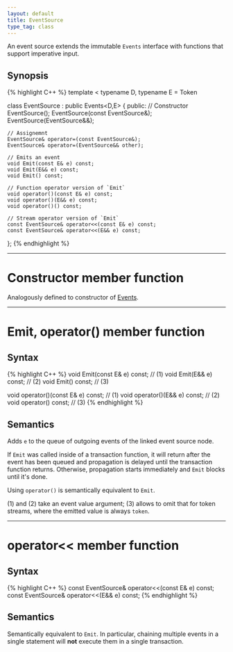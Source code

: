 ```yaml
---
layout: default
title: EventSource
type_tag: class
---
```

An event source extends the immutable `Events` interface with functions that support imperative input.

## Synopsis
{% highlight C++ %}
template
<
    typename D,
    typename E = Token
>
class EventSource : public Events<D,E>
{
public:
    // Constructor
    EventSource();
    EventSource(const EventSource&);
    EventSource(EventSource&&);

    // Assignemnt
    EventSource& operator=(const EventSource&);
    EventSource& operator=(EventSource&& other);

    // Emits an event
    void Emit(const E& e) const;
    void Emit(E&& e) const;
    void Emit() const;

    // Function operator version of `Emit`
    void operator()(const E& e) const;
    void operator()(E&& e) const;
    void operator()() const;

    // Stream operator version of `Emit`
    const EventSource& operator<<(const E& e) const;
    const EventSource& operator<<(E&& e) const;
};
{% endhighlight %}

-----

<h1>Constructor <span class="type_tag">member function</span></h1>

Analogously defined to constructor of [Events](#events).

-----

<h1>Emit, operator() <span class="type_tag">member function</span></h1>

## Syntax
{% highlight C++ %}
void Emit(const E& e) const;        // (1)
void Emit(E&& e) const;             // (2)
void Emit() const;                  // (3)

void operator()(const E& e) const;  // (1)
void operator()(E&& e) const;       // (2)
void operator() const;              // (3)
{% endhighlight %}

## Semantics
Adds `e` to the queue of outgoing events of the linked event source node.

If `Emit` was called inside of a transaction function, it will return after the event has been queued and propagation is delayed until the transaction function returns.
Otherwise, propagation starts immediately and `Emit` blocks until it's done.

Using `operator()` is semantically equivalent to `Emit`.

(1) and (2) take an event value argument; (3) allows to omit that for token streams, where the emitted value is always `token`.

-----

<h1>operator<< <span class="type_tag">member function</span></h1>

## Syntax
{% highlight C++ %}
const EventSource& operator<<(const E& e) const;
const EventSource& operator<<(E&& e) const;
{% endhighlight %}

## Semantics
Semantically equivalent to `Emit`. In particular, chaining multiple events in a single statement will **not** execute them in a single transaction.